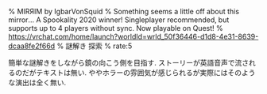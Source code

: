 % MIRЯIM by IgbarVonSquid
% Something seems a little off about this mirror․․․ A Spookality 2020 winnerǃ Singleplayer recommended‚ but supports up to 4 players without sync․ Now playable on Questǃ
% https://vrchat.com/home/launch?worldId=wrld_50f36446-d1d8-4e31-8639-dcaa8fe2f66d
% 謎解き 探索
% rate:5

簡単な謎解きをしながら鏡の向こう側を目指す.
ストーリーが英語音声で流されるのだがテキストは無い.
ややホラーの雰囲気が感じられるが実際にはそのような演出は全く無い.
